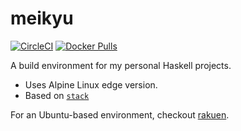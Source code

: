 # meikyu

[![CircleCI](https://circleci.com/gh/TerrorJack/meikyu/tree/nightly.svg?style=shield)](https://circleci.com/gh/TerrorJack/meikyu)
[![Docker Pulls](https://img.shields.io/docker/pulls/terrorjack/meikyu.svg)](https://hub.docker.com/r/terrorjack/meikyu/)

A build environment for my personal Haskell projects.

* Uses Alpine Linux edge version.
* Based on [`stack`](https://docs.haskellstack.org/en/stable/README/)

For an Ubuntu-based environment, checkout [rakuen](https://github.com/TerrorJack/rakuen).
